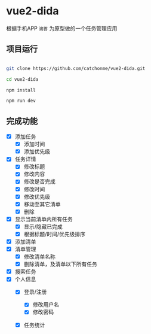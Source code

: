 # vue2-dida

 根据手机APP `滴答` 为原型做的一个任务管理应用

## 项目运行

``` bash

git clone https://github.com/catchonme/vue2-dida.git

cd vue2-dida

npm install

npm run dev

```

## 完成功能
 - [x] 添加任务
    - [x] 添加时间
    - [x] 添加优先级
 - [x] 任务详情
    - [x] 修改标题
    - [x] 修改内容
    - [x] 修改是否完成
    - [x] 修改时间
    - [x] 修改优先级
    - [x] 移动至其它清单
    - [x] 删除
 - [x] 显示当前清单内所有任务
    - [x] 显示/隐藏已完成
    - [x] 根据标题/时间/优先级排序   
 - [x] 添加清单
 - [x] 清单管理
    - [x] 修改清单名称
    - [x] 删除清单，及清单以下所有任务
 - [x] 搜索任务
 - [x] 个人信息
    - [x] 登录/注册
       - [x] 修改用户名
       - [x] 修改密码
    - [x] 任务统计


